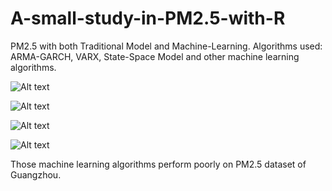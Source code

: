 # A-small-study-in-PM2.5-with-R
PM2.5 with both Traditional Model and Machine-Learning.
Algorithms used: ARMA-GARCH, VARX, State-Space Model and other machine learning algorithms.

![Alt text](https://raw.githubusercontent.com/pyhong/A-small-study-in-PM2.5-with-R/master/pics/VARX_result1.png "VARX_series_plot")

![Alt text](https://raw.githubusercontent.com/pyhong/A-small-study-in-PM2.5-with-R/master/pics/VARX_result2.png "VARX_True_vs_Pred")

![Alt text](https://raw.githubusercontent.com/pyhong/A-small-study-in-PM2.5-with-R/master/pics/Sta_Model1.png "State-Space Model_series_plot")

![Alt text](https://raw.githubusercontent.com/pyhong/A-small-study-in-PM2.5-with-R/master/pics/Sta_Model2.png "State-Space Model_True_vs_Pred")

Those machine learning algorithms perform poorly on PM2.5 dataset of Guangzhou.

